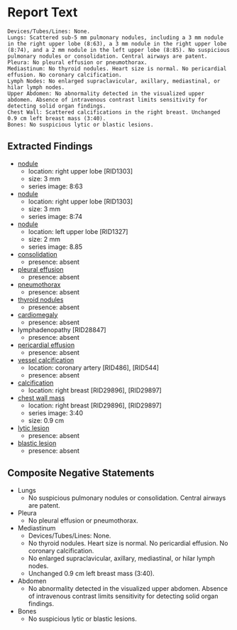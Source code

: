 # Report Text

```text
Devices/Tubes/Lines: None.
Lungs: Scattered sub-5 mm pulmonary nodules, including a 3 mm nodule in the right upper lobe (8:63), a 3 mm nodule in the right upper lobe (8:74), and a 2 mm nodule in the left upper lobe (8:85). No suspicious pulmonary nodules or consolidation. Central airways are patent.
Pleura: No pleural effusion or pneumothorax.
Mediastinum: No thyroid nodules. Heart size is normal. No pericardial effusion. No coronary calcification.
Lymph Nodes: No enlarged supraclavicular, axillary, mediastinal, or hilar lymph nodes.
Upper Abdomen: No abnormality detected in the visualized upper abdomen. Absence of intravenous contrast limits sensitivity for detecting solid organ findings.
Chest Wall: Scattered calcifications in the right breast. Unchanged 0.9 cm left breast mass (3:40).
Bones: No suspicious lytic or blastic lesions.
```

## Extracted Findings

- [nodule](../../definitions/hood/pulmonary-nodule.md)
  - location: right upper lobe \[RID1303\]
  - size: 3 mm
  - series image: 8:63
- [nodule](../../definitions/hood/pulmonary-nodule.md)
  - location: right upper lobe \[RID1303\]
  - size: 3 mm
  - series image: 8:74
- [nodule](../../definitions/hood/pulmonary-nodule.md)
  - location: left upper lobe \[RID1327\]
  - size: 2 mm
  - series image: 8.85
- [consolidation](../../definitions/smartreporting/consolidation.txt)
  - presence: absent
- [pleural effusion](../../definitions/hood/pleural-effusion.md)
  - presence: absent
- [pneumothorax](../../definitions/hood/pneumothorax.md)
  - presence: absent
- [thyroid nodules](../../definitions/hood/thyroid-nodule.md)
  - presence: absent
- [cardiomegaly](../../definitions/upmedic/Cardiomegaly.cde.md)
  - presence: absent
- lymphadenopathy \[RID28847\]
  - presence: absent
- [pericardial effusion](../../definitions/hood/pericardial-effusion.md)
  - presence: absent
- [vessel calcification](../../definitions/nuance/coronary_artery_calcification.json)
  - location: coronary artery \[RID486\], \[RID544\]
  - presence: absent
- [calcification](../../definitions/hood/breast-calcification.md)
  - location: right breast \[RID29896\], \[RID29897\]
- [chest wall mass](../../definitions/nuance/chest_wall_mass.json)
  - location: right breast \[RID29896\], \[RID29897\]
  - series image: 3:40
  - size: 0.9 cm
- [lytic lesion](../../definitions/hood/lytic-lesion.md)
  - presence: absent
- [blastic lesion](../../definitions/hood/sclerotic-lesion.md)
  - presence: absent

## Composite Negative Statements

- Lungs
  - No suspicious pulmonary nodules or consolidation. Central airways are patent.
- Pleura
  - No pleural effusion or pneumothorax.
- Mediastinum
  - Devices/Tubes/Lines: None.
  - No thyroid nodules. Heart size is normal. No pericardial effusion. No coronary calcification.
  - No enlarged supraclavicular, axillary, mediastinal, or hilar lymph nodes.
  - Unchanged 0.9 cm left breast mass (3:40).
- Abdomen
  - No abnormality detected in the visualized upper abdomen. Absence of intravenous contrast limits sensitivity for detecting solid organ findings.
- Bones
  - No suspicious lytic or blastic lesions.
